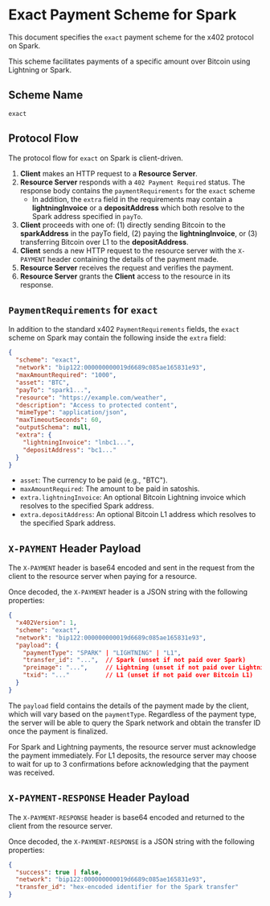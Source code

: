 # Exact Payment Scheme for Spark

This document specifies the `exact` payment scheme for the x402 protocol on Spark.

This scheme facilitates payments of a specific amount over Bitcoin using Lightning or Spark.

## Scheme Name

`exact`

## Protocol Flow

The protocol flow for `exact` on Spark is client-driven.

1. **Client** makes an HTTP request to a **Resource Server**.  
2. **Resource Server** responds with a `402 Payment Required` status. The response body contains the `paymentRequirements` for the `exact` scheme  
   - In addition, the `extra` field in the requirements may contain a **lightningInvoice** or a **depositAddress** which both resolve to the Spark address specified in `payTo`.  
3. **Client** proceeds with one of: (1) directly sending Bitcoin to the **sparkAddress** in the payTo field, (2) paying the **lightningInvoice**, or (3) transferring Bitcoin over L1 to the **depositAddress**.  
4. **Client** sends a new HTTP request to the resource server with the `X-PAYMENT` header containing the details of the payment made.  
5. **Resource Server** receives the request and verifies the payment.  
6. **Resource Server** grants the **Client** access to the resource in its response.

## `PaymentRequirements` for `exact`

In addition to the standard x402 `PaymentRequirements` fields, the `exact` scheme on Spark may contain the following inside the `extra` field:

```json
{
  "scheme": "exact",
  "network": "bip122:000000000019d6689c085ae165831e93",
  "maxAmountRequired": "1000",
  "asset": "BTC",
  "payTo": "spark1...",
  "resource": "https://example.com/weather",
  "description": "Access to protected content",
  "mimeType": "application/json",
  "maxTimeoutSeconds": 60,
  "outputSchema": null,
  "extra": {
    "lightningInvoice": "lnbc1...",
    "depositAddress": "bc1..."
  }
}
```

* `asset`: The currency to be paid (e.g., "BTC").  
* `maxAmountRequired`: The amount to be paid in satoshis.  
* `extra.lightningInvoice`: An optional Bitcoin Lightning invoice which resolves to the specified Spark address.  
* `extra.depositAddress`: An optional Bitcoin L1 address which resolves to the specified Spark address.

## `X-PAYMENT` Header Payload

The `X-PAYMENT` header is base64 encoded and sent in the request from the client to the resource server when paying for a resource.

Once decoded, the `X-PAYMENT` header is a JSON string with the following properties:

```json
{
  "x402Version": 1,
  "scheme": "exact",
  "network": "bip122:000000000019d6689c085ae165831e93",
  "payload": {
    "paymentType": "SPARK" | "LIGHTNING" | "L1",
    "transfer_id": "...",  // Spark (unset if not paid over Spark)
    "preimage": "...",     // Lightning (unset if not paid over Lightning)
    "txid": "..."          // L1 (unset if not paid over Bitcoin L1)
  }
}
```

The `payload` field contains the details of the payment made by the client, which will vary based on the `paymentType`. Regardless of the payment type, the server will be able to query the Spark network and obtain the transfer ID once the payment is finalized.

For Spark and Lightning payments, the resource server must acknowledge the payment immediately. For L1 deposits, the resource server may choose to wait for up to 3 confirmations before acknowledging that the payment was received.

## `X-PAYMENT-RESPONSE` Header Payload

The `X-PAYMENT-RESPONSE` header is base64 encoded and returned to the client from the resource server.

Once decoded, the `X-PAYMENT-RESPONSE` is a JSON string with the following properties:

```json
{
  "success": true | false,
  "network": "bip122:000000000019d6689c085ae165831e93",
  "transfer_id": "hex-encoded identifier for the Spark transfer"
}
```
